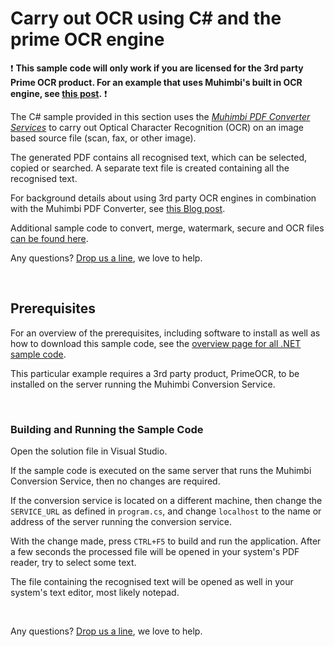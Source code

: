 # Carry out OCR using C# and the prime OCR engine

:exclamation: **This sample code will only work if you are licensed for the 3rd party Prime OCR product. For an example that uses Muhimbi's built in OCR engine, see [this post](../OCR%20PDF).**  :exclamation:


The C# sample provided in this section uses the *[Muhimbi PDF Converter Services](http://www.muhimbi.com/Products/PDF-Converter-Services/summary.aspx)* to carry out Optical Character Recognition (OCR) on an image based source file (scan, fax, or other image).

The generated PDF contains all recognised text, which can be selected, copied or searched. A separate text file is created containing all the recognised text.

For background details about using 3rd party OCR engines in combination with the Muhimbi PDF Converter, see [this Blog post](http://blog.muhimbi.com/2017/07/utilise-3rd-party-ocr-engines-in.html).
 
Additional sample code to convert, merge, watermark, secure and OCR files [can be found here](../).

Any questions? [Drop us a line](http://www.muhimbi.com/contact.aspx), we love to help.


<br/>


## Prerequisites
For an overview of the prerequisites, including software to install as well as how to download this sample code, see the [overview page for all .NET sample code](../).

This particular example requires a 3rd party product, PrimeOCR, to be installed on the server running the Muhimbi Conversion Service.

<br/>


### Building and Running the Sample Code

Open the solution file in Visual Studio.

If the sample code is executed on the same server that runs the Muhimbi Conversion Service, then no changes are required.

If the conversion service is located on a different machine, then change the `SERVICE_URL` as defined in `program.cs`, and change `localhost` to the name or address of the server running the conversion service.


With the change made, press `CTRL+F5` to build and run the application. After a few seconds the processed file will be opened in your system's PDF reader, try to select some text.

 The file containing the recognised text will be opened as well in your system's text editor, most likely notepad. 

<br/>

Any questions? [Drop us a line](http://www.muhimbi.com/contact.aspx), we love to help.